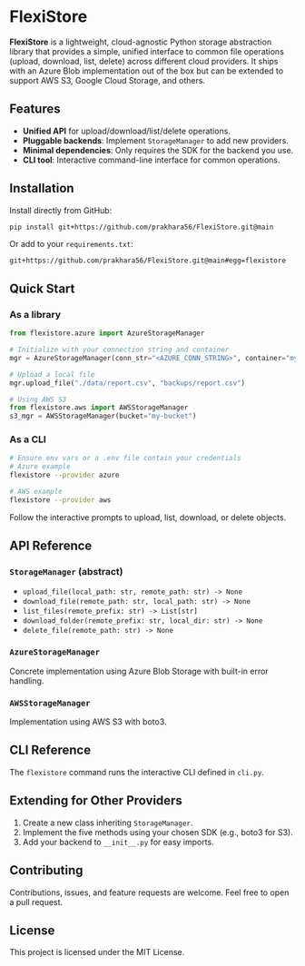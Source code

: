 
# FlexiStore

**FlexiStore** is a lightweight, cloud-agnostic Python storage abstraction library that provides a simple, unified interface to common file operations (upload, download, list, delete) across different cloud providers. It ships with an Azure Blob implementation out of the box but can be extended to support AWS S3, Google Cloud Storage, and others.

## Features

- **Unified API** for upload/download/list/delete operations.
- **Pluggable backends**: Implement `StorageManager` to add new providers.
- **Minimal dependencies**: Only requires the SDK for the backend you use.
- **CLI tool**: Interactive command-line interface for common operations.

## Installation

Install directly from GitHub:

```bash
pip install git+https://github.com/prakhara56/FlexiStore.git@main
```

Or add to your `requirements.txt`:

```
git+https://github.com/prakhara56/FlexiStore.git@main#egg=flexistore
```

## Quick Start

### As a library

```python
from flexistore.azure import AzureStorageManager

# Initialize with your connection string and container
mgr = AzureStorageManager(conn_str="<AZURE_CONN_STRING>", container="my-container")

# Upload a local file
mgr.upload_file("./data/report.csv", "backups/report.csv")

# Using AWS S3
from flexistore.aws import AWSStorageManager
s3_mgr = AWSStorageManager(bucket="my-bucket")
```

### As a CLI

```bash
# Ensure env vars or a .env file contain your credentials
# Azure example
flexistore --provider azure

# AWS example
flexistore --provider aws
```

Follow the interactive prompts to upload, list, download, or delete objects.

## API Reference

### `StorageManager` (abstract)

- `upload_file(local_path: str, remote_path: str) -> None`
- `download_file(remote_path: str, local_path: str) -> None`
- `list_files(remote_prefix: str) -> List[str]`
- `download_folder(remote_prefix: str, local_dir: str) -> None`
- `delete_file(remote_path: str) -> None`

### `AzureStorageManager`

Concrete implementation using Azure Blob Storage with built-in error handling.

### `AWSStorageManager`

Implementation using AWS S3 with boto3.

## CLI Reference

The `flexistore` command runs the interactive CLI defined in `cli.py`.

## Extending for Other Providers

1. Create a new class inheriting `StorageManager`.
2. Implement the five methods using your chosen SDK (e.g., boto3 for S3).
3. Add your backend to `__init__.py` for easy imports.

## Contributing

Contributions, issues, and feature requests are welcome. Feel free to open a pull request.

## License

This project is licensed under the MIT License.
